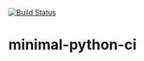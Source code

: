[![Build Status](https://app.travis-ci.com/bgoeschlberger/minimal-python-ci.svg?branch=main)](https://app.travis-ci.com/bgoeschlberger/minimal-python-ci)

# minimal-python-ci
